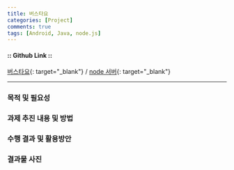 ```yaml
---
title: 버스타요
categories: [Project]
comments: true
tags: [Android, Java, node.js]
---
```


#### :: Github Link ::
[버스타요][bustayo-gh]{: target="_blank"} / [node 서버][bustayo-node-gh]{: target="_blank"}

---

### 목적 및 필요성

### 과제 추진 내용 및 방법

### 수행 결과 및 활용방안

### 결과물 사진


[bustayo-gh]:       https://github.com/yjovoS2/Bustayo
[bustayo-node-gh]:  https://github.com/JinBBeom/bustayo

